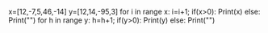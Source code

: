 x=[12,-7,5,46,-14]
y=[12,14,-95,3]
for i in range x:
i=i+1;
if(x>0):
  Print(x)
else:
  Print("")
for h in range y:
h=h+1;
if(y>0):
  Print(y)
else:
  Print("")

